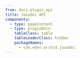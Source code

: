 ```yaml
---
from: docs.plugin_api
title: Javadoc API
components:
  - type: pageContent
  - type: pluginDocs
    tableClass: table
    tableLeaderClass: hidden
    packageNames: 
      - com.eden.orchid.javadoc
---
```

